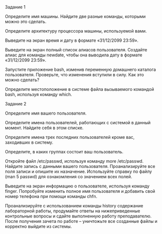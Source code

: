 Задание 1

Определите имя машины. Найдите две разные команды, которыми можно это сделать.


Определите архитектуру процессора машины, используемой вами.


Выведите на экран время и дату в формате «31/12/2099 23:59».


Выведите на экран полный список алиасов пользователя. Создайте алиас для команды newdate, чтобы она выводила дату в формате «31/12/2099 23:59».


Запустите приложение bash, изменив переменную домашнего каталога пользователя. Проверьте, что изменения вступили в силу. Как это можно сделать?


Определите местоположение в системе файла вызываемого командой bash, используя команду which.


Задание 2

Определите имя вашего пользователя.


Определите имена пользователей, работающих с системой в данный момент. Найдите себя в этом списке.


Определите имена трех последних пользователей кроме вас, заходивших в систему.


Определите, в каких группах состоит ваш пользователь.


Откройте файл /etc/passwd, используя команду more /etc/passwd. Найдите запись с данными вашего пользователя. Проанализируйте все поля записи и опишите их назначение. Используйте справку по файлу (man 5 passwd) для ознакомления со значением всех полей.


Выведите на экран информацию о пользователе, используя команду finger. Попробуйте изменить полное имя пользователя и добавить свой номер телефона при помощи команды chfn.


Проанализируйте с использованием команды history содержание лабораторной работы, продумайте ответы на нижеприведенные контрольные вопросы и сдайте выполненную работу преподавателю. После получения зачета по работе – уничтожьте все созданные файлы и корректно выйдите из системы.

